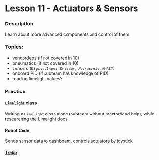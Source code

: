 # Lesson 11 - Actuators & Sensors

### Description
Learn about more advanced components and control of them.

### Topics:
- vendordeps (if not covered in 10)
- pneumatics (if not covered in 10)
- sensors (`DigitalInput`, `Encoder`, `Ultrasonic`, `AHRS`?)
- onboard PID (if subteam has knowledge of PID)
- reading limelight values?

### Practice
#### `Limelight` class
Writing a `Limelight` class alone (subteam without mentor/lead help), 
while researching the [Limelight docs](https://docs.limelightvision.io/en/latest/)

#### Robot Code
Sends sensor data to dashboard, controls actuators by joystick


##### [Trello](https://trello.com/c/Vyq9qYSH)
